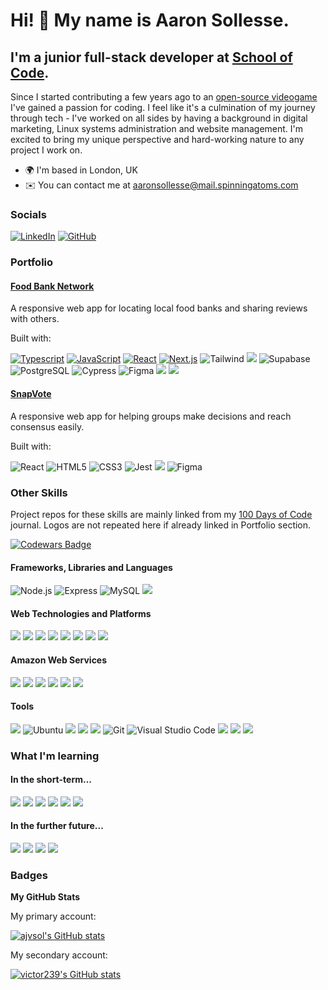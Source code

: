 Hi! 👋 My name is Aaron Sollesse.
============================

I'm a junior full-stack developer at <a href="https://www.linkedin.com/school/school-of-code/">School of Code</a>.
-------------------------------

<!-- Profile made with: https://www.profileme.dev/ -->

Since I started contributing a few years ago to an [open-source videogame](https://github.com/BeeStation/BeeStation-Hornet/pulls?q=is%3Apr+author%3Avictor239+is%3Aclosed) I've gained a passion for coding. I feel like it's a culmination of my journey through tech - I've worked on all sides by having a background in digital marketing, Linux systems administration and website management. I'm excited to bring my unique perspective and hard-working nature to any project I work on.

* 🌍  I'm based in London, UK
* ✉️  You can contact me at [aaronsollesse@mail.spinningatoms.com](mailto:aaronsollesse@mail.spinningatoms.com)

### Socials

<div>
  <a href="https://www.linkedin.com/in/aaron-sollesse" target="_blank" rel="noreferrer"><img src="https://img.shields.io/badge/-Linkedin-0077B5.svg?logo=linkedin&style=for-the-badge" alt="LinkedIn"></a>
  <a href="https://www.github.com/ajvsol" target="_blank" rel="noreferrer"><img src="https://img.shields.io/badge/GitHub-181717.svg?style=for-the-badge&logo=GitHub&logoColor=white" alt="GitHub"></a>
</div>

### Portfolio

#### [Food Bank Network](https://github.com/SchoolOfCode/bc13_final-project_front-end-dial-up-kids)
A responsive web app for locating local food banks and sharing reviews with others.

Built with:
<div>
  <a href="https://www.typescriptlang.org" target="_blank" rel="noreferrer"><img src="https://img.shields.io/badge/TypeScript-3178C6.svg?style=for-the-badge&logo=TypeScript&logoColor=white" alt="Typescript"></a>
  <a href="https://www.javascript.com/" target="_blank" rel="noreferrer"><img src="https://img.shields.io/badge/JavaScript-F7DF1E.svg?style=for-the-badge&logo=JavaScript&logoColor=black" alt="JavaScript"></a>
  <a href="https://reactjs.org/" target="_blank" rel="noreferrer"><img src="https://img.shields.io/badge/React-61DAFB.svg?style=for-the-badge&logo=React&logoColor=black" alt="React"></a>
  <a href="https://nextjs.org/" target="_blank" rel="noreferrer"><img src="https://img.shields.io/badge/Next.js-000000.svg?style=for-the-badge&logo=nextdotjs&logoColor=white" alt="Next.js"></a>
  <img src="https://img.shields.io/badge/Tailwind%20CSS-06B6D4.svg?style=for-the-badge&logo=Tailwind-CSS&logoColor=white" alt="Tailwind">
  <img src="https://img.shields.io/badge/-Vercel-000000.svg?logo=vercel&style=for-the-badge">
  <img src="https://img.shields.io/badge/Supabase-3ECF8E.svg?style=for-the-badge&logo=Supabase&logoColor=white" alt="Supabase">
  <img src="https://img.shields.io/badge/PostgreSQL-4169E1.svg?style=for-the-badge&logo=PostgreSQL&logoColor=white" alt="PostgreSQL">
  <img src="https://img.shields.io/badge/Cypress-17202C.svg?style=for-the-badge&logo=Cypress&logoColor=white" alt="Cypress">
  <img src="https://img.shields.io/badge/Figma-F24E1E.svg?style=for-the-badge&logo=Figma&logoColor=white" alt="Figma">
  <img src="https://img.shields.io/badge/-Canva-000000.svg?logo=canva&style=for-the-badge">
  <img src="https://img.shields.io/badge/-Npm-CB3837.svg?logo=npm&style=for-the-badge">
</div>


#### [SnapVote](https://github.com/ajvsol/SnapVote)
A responsive web app for helping groups make decisions and reach consensus easily. 

Built with:
<div>
  <img src="https://img.shields.io/badge/React-61DAFB.svg?style=for-the-badge&logo=React&logoColor=black" alt="React">
  <img src="https://img.shields.io/badge/HTML5-E34F26.svg?style=for-the-badge&logo=HTML5&logoColor=white" alt="HTML5">
  <img src="https://img.shields.io/badge/CSS3-1572B6.svg?style=for-the-badge&logo=CSS3&logoColor=white" alt="CSS3">
  <img src="https://img.shields.io/badge/Jest-C21325.svg?style=for-the-badge&logo=Jest&logoColor=white" alt="Jest">
  <img src="https://img.shields.io/badge/-Testing%20Library-ffffff.svg?logo=testinglibrary&style=for-the-badge">
  <img src="https://img.shields.io/badge/Figma-F24E1E.svg?style=for-the-badge&logo=Figma&logoColor=white" alt="Figma">
</div>

### Other Skills
Project repos for these skills are mainly linked from my [100 Days of Code](https://github.com/ajvsol/100-days-of-code) journal. Logos are not repeated here if already linked in Portfolio section. 

<a href="https://www.codewars.com/users/aaronjvsol"><img src="https://www.codewars.com/users/aaronjvsol/badges/large?theme=dark" alt="Codewars Badge"/></a>

#### Frameworks, Libraries and Languages
<div>
  <img src="https://img.shields.io/badge/Node.js-339933.svg?style=for-the-badge&logo=nodedotjs&logoColor=white" alt="Node.js">
  <img src="https://img.shields.io/badge/Express-000000.svg?style=for-the-badge&logo=Express&logoColor=white" alt="Express">
  <img src="https://img.shields.io/badge/MySQL-4479A1.svg?style=for-the-badge&logo=MySQL&logoColor=white" alt="MySQL">
  <img src="https://img.shields.io/badge/-Lets%20encrypt-003A70.svg?logo=letsencrypt&style=for-the-badge">
</div>

#### Web Technologies and Platforms
<div>
  <img src="https://img.shields.io/badge/-Docker-004d80.svg?logo=docker&style=for-the-badge">
  <img src="https://img.shields.io/badge/-Amazon%20Web%20Services-232F3E.svg?logo=amazonaws&style=for-the-badge">
  <img src="https://img.shields.io/badge/-Digitalocean-000000.svg?logo=digitalocean&style=for-the-badge">
  <img src="https://img.shields.io/badge/-Heroku-430098.svg?logo=heroku&style=for-the-badge">
  <img src="https://img.shields.io/badge/-Netlify-FFFFFF.svg?logo=netlify&style=for-the-badge">
  <img src="https://img.shields.io/badge/-Wordpress-21759B.svg?logo=wordpress&style=for-the-badge">
  <img src="https://img.shields.io/badge/-Magento-d1d1e0.svg?logo=magento&style=for-the-badge">
  <img src="https://img.shields.io/badge/-Json-000000.svg?logo=json&style=for-the-badge">
</div>

#### Amazon Web Services
<div>
  <img src="https://img.shields.io/badge/-S3-232F3E.svg?logo=amazons3&style=for-the-badge">
  <img src="https://img.shields.io/badge/-EC2-C21325.svg?logo=amazonec2&style=for-the-badge">
  <img src="https://img.shields.io/badge/-RDS-000000.svg?logo=amazonrds&style=for-the-badge">
  <img src="https://img.shields.io/badge/-CloudWatch-d1d1e0.svg?logo=amazoncloudwatch&style=for-the-badge">
  <img src="https://img.shields.io/badge/-VPC-269539.svg?style=for-the-badge">
  <img src="https://img.shields.io/badge/-Route%2053-3178C6.svg?style=for-the-badge">
</div>

#### Tools
<div>
  <img src="https://img.shields.io/badge/-Linux-000000.svg?logo=linux&style=for-the-badge">
  <img src="https://img.shields.io/badge/Ubuntu-FFFFFF.svg?style=for-the-badge&logo=Ubuntu&logoColor=E95420" alt="Ubuntu">
  <img src="https://img.shields.io/badge/-NixOS-000000.svg?logo=nixos&style=for-the-badge">
  <img src="https://img.shields.io/badge/-Debian-A81D33.svg?logo=debian&style=for-the-badge">
  <img src="https://img.shields.io/badge/-Fedora-294172.svg?logo=fedora&style=for-the-badge">
  <img src="https://img.shields.io/badge/Git-F05032.svg?style=for-the-badge&logo=Git&logoColor=white" alt="Git">
  
  <img src="https://img.shields.io/badge/Visual%20Studio%20Code-007ACC.svg?style=for-the-badge&logo=visualstudiocode&logoColor=white" alt="Visual Studio Code">
  
  <img src="https://img.shields.io/badge/-Postman-FFFFFF.svg?logo=postman&style=for-the-badge">
  <img src="https://img.shields.io/badge/-Prettier-000000.svg?logo=prettier&style=for-the-badge">
  <img src="https://img.shields.io/badge/-Eslint-4B32C3.svg?logo=eslint&style=for-the-badge">
</div>

### What I'm learning

#### In the short-term...
<div align="left">
  <img src="https://img.shields.io/badge/-Graphql-E10098.svg?logo=graphql&style=for-the-badge">
  <img src="https://img.shields.io/badge/-tRPC-17202C.svg?logo=trpc&style=for-the-badge">
  <img src="https://img.shields.io/badge/-Mongodb-003300.svg?logo=mongodb&style=for-the-badge">
  <img src="https://img.shields.io/badge/-Prisma-000000.svg?logo=prisma&style=for-the-badge">
  <img src="https://img.shields.io/badge/-Web%20components-ffffff.svg?logo=webcomponents.org&style=for-the-badge">
  <img src="https://img.shields.io/badge/-Firebase-000000.svg?logo=firebase&style=for-the-badge">
</div>

#### In the further future...
<div align="left">
  <img src="https://img.shields.io/badge/-Flutter-02569B.svg?logo=flutter&style=for-the-badge">
  <img src="https://img.shields.io/badge/-Rust-000000.svg?logo=rust&style=for-the-badge">
  <img src="https://img.shields.io/badge/-Python-FFFFFF.svg?logo=python&style=for-the-badge">
  <img src="https://img.shields.io/badge/-Clojure-000000.svg?logo=clojure&style=for-the-badge">
</div>


### Badges

<b>My GitHub Stats</b>

My primary account: 

<a href="http://www.github.com/ajvsol"><img src="https://github-readme-stats.vercel.app/api?username=ajvsol&show_icons=true&hide=issues,&count_private=true&title_color=facc15&text_color=ffffff&icon_color=0891b2&bg_color=1c1917&hide_border=true&show_icons=true" alt="ajvsol's GitHub stats" /></a>

My secondary account:

<a href="http://www.github.com/victor239"><img src="https://github-readme-stats.vercel.app/api?username=victor239&show_icons=true&hide=issues,&count_private=true&title_color=facc15&text_color=ffffff&icon_color=0891b2&bg_color=1c1917&hide_border=true&show_icons=true" alt="victor239's GitHub stats" /></a>

<!--
**ajvsol/ajvsol** is a ✨ _special_ ✨ repository because its `README.md` (this file) appears on your GitHub profile.

Here are some ideas to get you started:

- 🔭 I’m currently working on ...
- 🌱 I’m currently learning ...
- 👯 I’m looking to collaborate on ...
- 🤔 I’m looking for help with ...
- 💬 Ask me about ...
- 📫 How to reach me: ...
- 😄 Pronouns: ...
- ⚡ Fun fact: ...
-->
